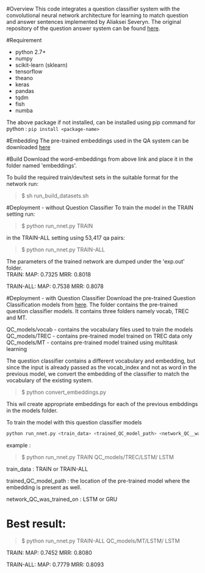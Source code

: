 #Overview
This code integrates a question classifier system with the convolutional neural network architecture for learning to match question and answer sentences implemented by Aliaksei Severyn. The original repository of the question answer system can be found [here](https://github.com/aseveryn/deep-qa).

#Requirement

- python 2.7+
- numpy
- scikit-learn (sklearn)
- tensorflow
- theano
- keras
- pandas
- tqdm
- fish
- numba

The above package if not installed, can be installed using pip command for python : `pip install <package-name>`

#Embedding
The pre-trained embeddings used in the QA system can be downloaded [here](https://drive.google.com/folderview?id=0B-yipfgecoSBfkZlY2FFWEpDR3M4Qkw5U055MWJrenE5MTBFVXlpRnd0QjZaMDQxejh1cWs&usp=sharing)

#Build
Download the word-embeddings from above link and place it in the folder named 'embeddings'.

To build the required train/dev/test sets in the suitable format for the network run:

>$ sh run_build_datasets.sh

#Deployment - without Question Classifier
To train the model in the TRAIN setting run:

>$ python run_nnet.py TRAIN

in the TRAIN-ALL setting using 53,417 qa pairs:

>$ python run_nnet.py TRAIN-ALL

The parameters of the trained network are dumped under the 'exp.out' folder.  
TRAIN:
MAP: 0.7325
MRR: 0.8018

TRAIN-ALL:
MAP: 0.7538
MRR: 0.8078

#Deployment - with Question Classifier
Download the pre-trained Question Classification models from [here](https://drive.google.com/open?id=0B11zdsTNhzfGVzd5WXQzUTJ1cDg).
The folder contains the pre-trained question classifier models. It contains three folders namely vocab, TREC and MT.  

QC_models/vocab - contains the vocabulary files used to train the models  
QC_models/TREC - contains pre-trained model trained on TREC data only   
QC_models/MT - contains pre-trained model trained using multitask learning  

The question classifier contains a different vocabulary and embedding, but since the input is already passed as the vocab_index and not as word in the previous model, we convert the embedding of the classifier to match the vocabulary of the existing system.

>$ python convert_embeddings.py

This wil create appropriate embeddings for each of the previous embddings in the models folder.

To train the model with this question classifier models

```sh
python run_nnet.py <train_data> <trained_QC_model_path> <network_QC__was_trained_on>
```

example :
>$ python run_nnet.py TRAIN QC_models/TREC/LSTM/ LSTM

train_data : TRAIN or TRAIN-ALL

trained_QC_model_path : the location of the pre-trained model where the embedding is present as well.  

network_QC_was_trained_on : LSTM or GRU

# Best result:

>$ python run_nnet.py TRAIN-ALL QC_models/MT/LSTM/ LSTM

TRAIN:
MAP: 0.7452
MRR: 0.8080

TRAIN-ALL:
MAP: 0.7779
MRR: 0.8093